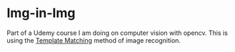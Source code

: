 # Img-in-Img

Part of a Udemy course I am doing on computer vision with opencv. This is using the [Template Matching](https://en.wikipedia.org/wiki/Template_matching) method of image recognition.
